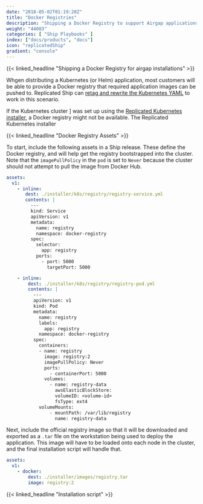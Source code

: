 ```yaml
---
date: "2018-05-02T01:19:20Z"
title: "Docker Registries"
description: "Shipping a Docker Registry to support Airgap applications"
weight: "44003"
categories: [ "Ship Playbooks" ]
index: ["docs/products", "docs"]
icon: "replicatedShip"
gradient: "console"
---
```


{{< linked_headline "Shipping a Docker Registry for airgap installations" >}}

Whgen distributing a Kubernetes (or Helm) application, most customers will be able to provide a Docker registry that required application images can be pushed to. Replicated Ship can [retag and rewrite the Kubernetes YAML](/docs/ship/recipes/airgap-kubernetes/) to work in this scenario.

If the Kubernetes cluster ] was set up using the [Replicated Kubernetes installer](/docs/kubernetes/customer-installations/installing-k8s-only/), a Docker registry might not be available. The Replicated Kubernetes installer

{{< linked_headline "Docker Registry Assets" >}}

To start, include the following assets in a Ship release. These define the Docker registry, and will help get the registry bootstrapped into the cluster. Note that the `imagePullPolicy` in the `pod` is set to `Never` because the cluster should not attempt to pull the image from Docker Hub.

```yaml
assets:
  v1:
    - inline:
       dest: ./installer/k8s/registry/registry-service.yml
       contents: |
         ---
         kind: Service
         apiVersion: v1
         metadata:
           name: registry
           namespace: docker-registry
         spec:
           selector:
             app: registry
           ports:
             - port: 5000
               targetPort: 5000

    - inline:
        dest: ./installer/k8s/registry/registry-pod.yml
        contents: |
          ---
          apiVersion: v1
          kind: Pod
          metadata:
            name: registry
            labels:
              app: registry
            namespace: docker-registry
          spec:
            containers:
            - name: registry
              image: registry:2
              imagePullPolicy: Never
              ports:
                - containerPort: 5000
              volumes:
                - name: registry-data
                  awsElasticBlockStore:
                  volumeID: <volume-id>
                  fsType: ext4
            volumeMounts:
                - mountPath: /var/lib/registry
                  name: registry-data
```

Next, include the official registry image so that it will be downloaded and exported as a `.tar` file on the workstation being used to deploy the application. This image will have to be loaded onto each node in the cluster, and the final installation script will handle that.

```yaml
assets:
  v1:
    - docker:
        dest: ./installer/images/registry.tar
        image: registry:2
```

{{< linked_headline "Installation script" >}}

